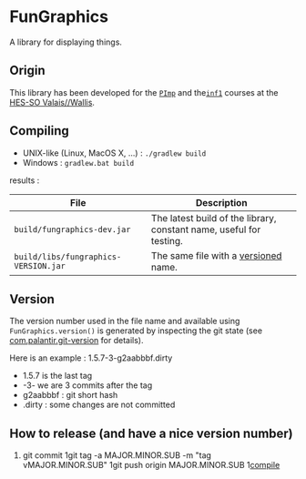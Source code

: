 # FunGraphics

A library for displaying things.

## Origin

This library has been developed for the [`PImp`](https://isc.hevs.ch/learn/courses/101-1) and the[`inf1`](https://inf1.begincoding.net) courses at the [HES-SO Valais//Wallis](https://www.hevs.ch).

## Compiling

* UNIX-like (Linux, MacOS X, ...) : ```./gradlew build```
* Windows : ```gradlew.bat build```

results :

| File                                 | Description                                                         |
|--------------------------------------|---------------------------------------------------------------------|
| `build/fungraphics-dev.jar`          | The latest build of the library, constant name, useful for testing. |
| `build/libs/fungraphics-VERSION.jar` | The same file with a [versioned](#Version) name.                    |

## Version

The version number used in the file name and available using `FunGraphics.version()` is
generated by inspecting the git state (see [com.palantir.git-version](https://github.com/palantir/gradle-git-version)
for details).

Here is an example : 1.5.7-3-g2aabbbf.dirty

* 1.5.7 is the last tag
* -3- we are 3 commits after the tag
* g2aabbbf : git short hash
* .dirty : some changes are not committed

## How to release (and have a nice version number)

1. git commit
1git tag -a MAJOR.MINOR.SUB -m "tag vMAJOR.MINOR.SUB"
1git push origin MAJOR.MINOR.SUB
1[compile](#Compiling)

